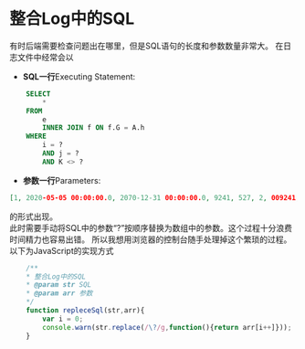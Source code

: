 # 整合Log中的SQL

有时后端需要检查问题出在哪里，但是SQL语句的长度和参数数量非常大。
在日志文件中经常会以
- **SQL一行**Executing Statement:
```sql
    SELECT
        * 
    FROM
        e
        INNER JOIN f ON f.G = A.h 
    WHERE
        i = ? 
        AND j = ? 
        AND K <> ?
```
- **参数一行**Parameters: 
```json
[1, 2020-05-05 00:00:00.0, 2070-12-31 00:00:00.0, 9241, 527, 2, 009241, 527, 000527, 0, 0, 0, 0, 0, 0, 0, 0, 0, 0, 0, 0, 0, 0, 0, 0, 0, 0, 0, , , , , , , , , , , , , , , , , , , , 0, 1, 6, 0211070, EMS720, 2020-02-27 10:08:44.067, 0211070, EMS720, 2020-02-27 13:38:22.547, null, null, null, 98002009.0211070, EMS720, 2020-02-27 13:34:19.342]
```
的形式出现。  
此时需要手动将SQL中的参数“?”按顺序替换为数组中的参数。这个过程十分浪费时间精力也容易出错。
所以我想用浏览器的控制台随手处理掉这个繁琐的过程。
以下为JavaScript的实现方式  
```javascript
    /**
    * 整合Log中的SQL
    * @param str SQL
    * @param arr 参数
    */
    function repleceSql(str,arr){
        var i = 0;
        console.warn(str.replace(/\?/g,function(){return arr[i++]}));
    }
```


